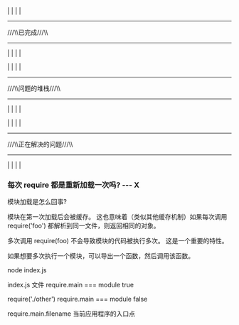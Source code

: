 

|
|
|
|
***
///\\\已完成///\\\
***
|
|
|
|









|
|
|
|
***
///\\\问题的堆栈///\\\
***
|
|
|
|






















|
|
|
|
***
///\\\正在解决的问题///\\\
***
|
|
|
|


### 每次 require 都是重新加载一次吗? --- X

模块加载是怎么回事?


模块在第一次加载后会被缓存。 这也意味着（类似其他缓存机制）如果每次调用 require('foo') 都解析到同一文件，则返回相同的对象。


多次调用 require(foo) 不会导致模块的代码被执行多次。 这是一个重要的特性。 

如果想要多次执行一个模块，可以导出一个函数，然后调用该函数。


node index.js

index.js 文件 require.main === module <!-- 是 --> true

require('./other') require.main === module <!-- 是 --> false

require.main.filename <!-- 是 --> 当前应用程序的入口点














